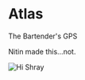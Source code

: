 # Atlas
The Bartender's GPS

Nitin made this...not.

![Hi Shray](http://media.rhizome.org/blog/9512/Business-Fish-hell.jpg)
